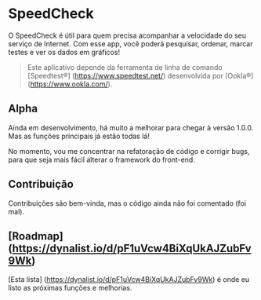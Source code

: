 # SpeedCheck

O SpeedCheck é útil para quem precisa acompanhar a velocidade do seu serviço de Internet. Com esse app, você poderá pesquisar, ordenar, marcar testes e ver os dados em gráficos!

> Este aplicativo depende da ferramenta de linha de comando [Speedtest®] (https://www.speedtest.net/) desenvolvida por [Ookla®] (https://www.ookla.com/).

## Alpha

Ainda em desenvolvimento, há muito a melhorar para chegar à versão 1.0.0. Mas as funções principais já estão todas lá!

No momento, vou me concentrar na refatoração de código e corrigir bugs, para que seja mais fácil alterar o framework do front-end.

## Contribuição
Contribuições são bem-vinda, mas o código ainda não foi comentado (foi mal).

## [Roadmap] (https://dynalist.io/d/pF1uVcw4BiXqUkAJZubFv9Wk)

[Esta lista] (https://dynalist.io/d/pF1uVcw4BiXqUkAJZubFv9Wk) é onde eu listo as próximas funções e melhorias.